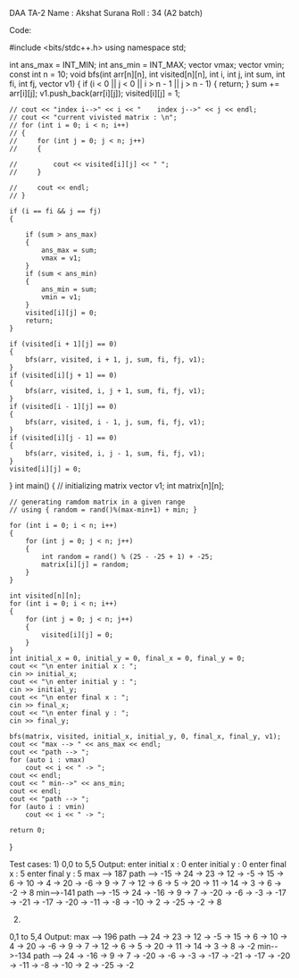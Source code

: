 DAA TA-2
Name : Akshat Surana
Roll : 34 (A2 batch)

Code: 

#include <bits/stdc++.h>
using namespace std;

int ans_max = INT_MIN;
int ans_min = INT_MAX;
vector<int> vmax;
vector<int> vmin;
const int n = 10;
void bfs(int arr[n][n], int visited[n][n], int i, int j, int sum, int fi, int fj, vector<int> v1)
{
    if (i < 0 || j < 0 || i > n - 1 || j > n - 1)
    {
        return;
    }
    sum += arr[i][j];
    v1.push_back(arr[i][j]);
    visited[i][j] = 1;

    // cout << "index i-->" << i << "    index j-->" << j << endl;
    // cout << "current vivisted matrix : \n";
    // for (int i = 0; i < n; i++)
    // {
    //     for (int j = 0; j < n; j++)
    //     {

    //         cout << visited[i][j] << " ";
    //     }

    //     cout << endl;
    // }

    if (i == fi && j == fj)
    {

        if (sum > ans_max)
        {
            ans_max = sum;
            vmax = v1;
        }
        if (sum < ans_min)
        {
            ans_min = sum;
            vmin = v1;
        }
        visited[i][j] = 0;
        return;
    }

    if (visited[i + 1][j] == 0)
    {
        bfs(arr, visited, i + 1, j, sum, fi, fj, v1);
    }
    if (visited[i][j + 1] == 0)
    {
        bfs(arr, visited, i, j + 1, sum, fi, fj, v1);
    }
    if (visited[i - 1][j] == 0)
    {
        bfs(arr, visited, i - 1, j, sum, fi, fj, v1);
    }
    if (visited[i][j - 1] == 0)
    {
        bfs(arr, visited, i, j - 1, sum, fi, fj, v1);
    }
    visited[i][j] = 0;
}
int main()
{
    // initializing matrix
    vector<int> v1;
    int matrix[n][n];

    // generating ramdom matrix in a given range
    // using { random = rand()%(max-min+1) + min; }

    for (int i = 0; i < n; i++)
    {
        for (int j = 0; j < n; j++)
        {
            int random = rand() % (25 - -25 + 1) + -25;
            matrix[i][j] = random;
        }
    }

    int visited[n][n];
    for (int i = 0; i < n; i++)
    {
        for (int j = 0; j < n; j++)
        {
            visited[i][j] = 0;
        }
    }
    int initial_x = 0, initial_y = 0, final_x = 0, final_y = 0;
    cout << "\n enter initial x : ";
    cin >> initial_x;
    cout << "\n enter initial y : ";
    cin >> initial_y;
    cout << "\n enter final x : ";
    cin >> final_x;
    cout << "\n enter final y : ";
    cin >> final_y;

    bfs(matrix, visited, initial_x, initial_y, 0, final_x, final_y, v1);
    cout << "max --> " << ans_max << endl;
    cout << "path --> ";
    for (auto i : vmax)
        cout << i << " -> ";
    cout << endl;
    cout << " min-->" << ans_min;
    cout << endl;
    cout << "path --> ";
    for (auto i : vmin)
        cout << i << " -> ";

    return 0;
}

Test cases:
1)
0,0 to 5,5
Output:
enter initial x : 0 
enter initial y : 0
enter final x : 5
enter final y : 5
max --> 187
path --> -15 -> 24 -> 23 -> 12 -> -5 -> 15 -> 6 -> 10 -> 4 -> 20 -> -6 -> 9 -> 7 -> 12 -> 6 -> 5 -> 20 -> 11 -> 14 -> 3 -> 6 -> -2 -> 8
min-->-141
path --> -15 -> 24 -> -16 -> 9 -> 7 -> -20 -> -6 -> -3 -> -17 -> -21 -> -17 -> -20 -> -11 -> -8 -> -10 -> 2 -> -25 -> -2 -> 8

2)
0,1 to 5,4
Output:
max --> 196
path --> 24 -> 23 -> 12 -> -5 -> 15 -> 6 -> 10 -> 4 -> 20 -> -6 -> 9 -> 7 -> 12 -> 6 -> 5 -> 20 -> 11 -> 14 -> 3 -> 8 -> -2
min-->-134
path --> 24 -> -16 -> 9 -> 7 -> -20 -> -6 -> -3 -> -17 -> -21 -> -17 -> -20 -> -11 -> -8 -> -10 -> 2 -> -25 -> -2


